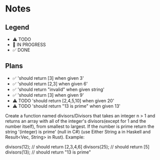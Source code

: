 # Notes

## Legend
- ⚠ TODO
- 🚧 IN PROGRESS
- ✅ DONE

## Plans

- ✅ 'should return [3] when given 3'
- ✅ 'should return [2,3] when given 6'
- ✅ 'should return "invalid" when given string'
- ✅ 'should return [3] when given 9'
- ⚠ TODO 'should return [2,4,5,10] when given 20'
- ⚠ TODO 'should return "13 is prime" when given 13'





Create a function named divisors/Divisors that takes an integer n > 1 and returns an array with all of the integer's divisors(except for 1 and the number itself), from smallest to largest. If the number is prime return the string '(integer) is prime' (null in C#) (use Either String a in Haskell and Result<Vec<u32>, String> in Rust).
Example:

divisors(12); // should return [2,3,4,6]
divisors(25); // should return [5]
divisors(13); // should return "13 is prime"

